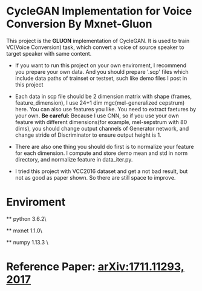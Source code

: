 # CycleGAN Implementation for Voice Conversion By Mxnet-Gluon

This project is the **GLUON** implementation of CycleGAN. It is used to train VC(Voice Conversion) task, which convert a voice of source speaker to target speaker with same content.

* If you want to run this project on your own enviroment, I recommend you prepare your own data. And you should prepare '.scp' files which include data paths of trainset or testset, such like demo files I post in this project

* Each data in scp file should be 2 dimension matrix with shape (frames, feature_dimension), I use 24+1 dim mgc(mel-generalized cepstrum) here. You can also use features you like. You need to extract faetures by your own. **Be careful:** Because I use CNN, so if you use your own feature with different dimensions(for example, mel-sepstrum with 80 dims), you should change output channels of Generator network, and change stride of Discriminator to ensure output height is 1.

* There are also one thing you should do first is to normalize your feature for each dimension. I compute and store demo mean and std in norm directory, and normalize feature in data_iter.py. 

* I tried this project with VCC2016 dataset and get a not bad result, but not as good as paper shown. So there are still space to improve.


# Enviroment

** python 3.6.2\\

** mxnet 1.1.0\\

** numpy 1.13.3 \\

# Reference Paper: [arXiv:1711.11293, 2017](https://arxiv.org/abs/1711.11293)
